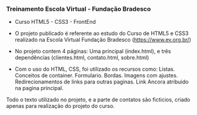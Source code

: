 ### Treinamento Escola Virtual - Fundação Bradesco 

- Curso HTML5 - CSS3 - FrontEnd
- O projeto publicado é referente ao estudo do Curso de HTML5 e CSS3 realizado na Escola Virtual Fundação Bradesco (https://www.ev.org.br/)

- No projeto contem 4 páginas: 
Uma principal (index.html), e três dependências (clientes.html, contato.html, sobre.html) 

- Com o uso do HTML, CSS, foi utilizado os recursos como: 
Listas. Conceitos de container. Formulario. Bordas. Imagens com ajustes. Redirecionamentos de links para outras paginas. Link Ancora atribuido na pagina principal.

Todo o texto utilizado no projeto, e a parte de contatos são ficticios, criado apenas para realização do projeto do curso.
